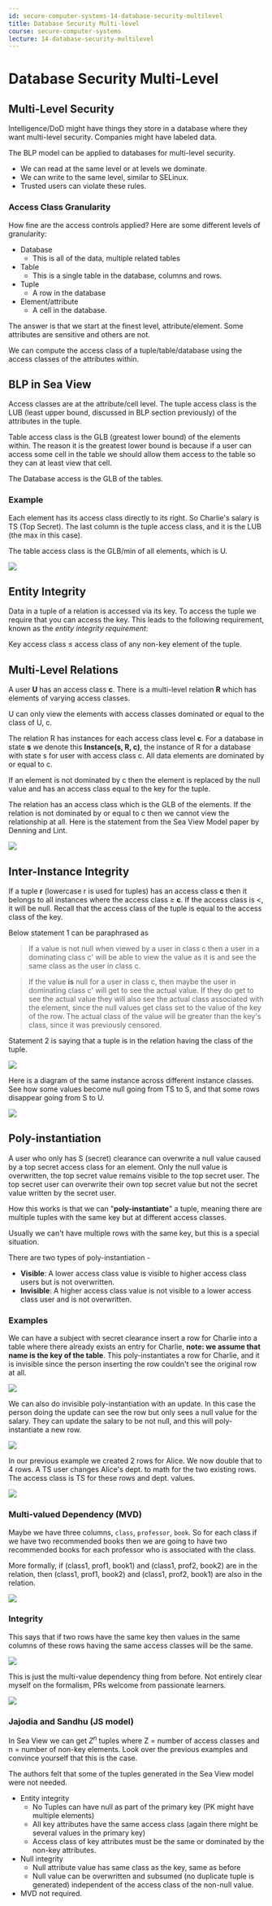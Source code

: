 ```yaml
---
id: secure-computer-systems-14-database-security-multilevel
title: Database Security Multi-level
course: secure-computer-systems
lecture: 14-database-security-multilevel
---
```


# Database Security Multi-Level

## Multi-Level Security

Intelligence/DoD might have things they store in a database where they want multi-level security. Companies might have labeled data.

The BLP model can be applied to databases for multi-level security.

* We can read at the same level or at levels we dominate.
* We can write to the same level, similar to SELinux.
* Trusted users can violate these rules.

### Access Class Granularity

How fine are the access controls applied? Here are some different levels of granularity:

* Database
  * This is all of the data, multiple related tables
* Table
  * This is a single table in the database, columns and rows.
* Tuple
  * A row in the database
* Element/attribute
  * A cell in the database.

The answer is that we start at the finest level, attribute/element. Some attributes are sensitive and others are not.

We can compute the access class of a tuple/table/database using the access classes of the attributes within.

## BLP in Sea View

Access classes are at the attribute/cell level. The tuple access class is the LUB (least upper bound, discussed in BLP section previously) of the attributes in the tuple.

Table access class is the GLB (greatest lower bound) of the elements within. The reason it is the greatest lower bound is because if a user can access some cell in the table we should allow them access to the table so they can at least view that cell.

The Database access is the GLB of the tables.

### Example

Each element has its access class directly to its right. So Charlie's salary is TS (Top Secret). The last column is the tuple access class, and it is the LUB (the max in this case).

The table access class is the GLB/min of all elements, which is U.

![](https://assets.omscs.io/secure-computer-systems/images/module14/access-class.png)

## Entity Integrity

Data in a tuple of a relation is accessed via its key. To access the tuple we require that you can access the key. This leads to the following requirement, known as the *entity integrity requirement*:

Key access class $\leq$ access class of any non-key element of the tuple.

## Multi-Level Relations

A user **U** has an access class **c**. There is a multi-level relation **R** which has elements of varying access classes. 

U can only view the elements with access classes dominated or equal to the class of U, c.

The relation R has instances for each access class level **c**. For a database in state **s** we denote this **Instance(s, R, c)**, the instance of R for a database with state s for user with access class c. All data elements are dominated by or equal to c.

If an element is not dominated by c then the element is replaced by the null value and has an access class equal to the key for the tuple.

The relation has an access class which is the GLB of the elements. If the relation is not dominated by or equal to c then we cannot view the relationship at all. Here is the statement from the Sea View Model paper by Denning and Lint.

![](https://assets.omscs.io/secure-computer-systems/images/module14/visrel.png)

## Inter-Instance Integrity

If a tuple **r** (lowercase r is used for tuples) has an access class **c** then it belongs to all instances where the access class $\geq$ **c**. If the access class is \<, it will be null. Recall that the access class of the tuple is equal to the access class of the key.

Below statement 1 can be paraphrased as

> If a value is not null when viewed by a user in class c then a user in a dominating class c' will be able to view the value as it is and see the same class as the user in class c.

>If the value **is** null for a user in class c, then maybe the user in dominating class c' will get to see the actual value. If they do get to see the actual value they will also see the actual class associated with the element, since the null values get class set to the value of the key of the row. The actual class of the value will be greater than the key's class, since it was previously censored.

Statement 2 is saying that a tuple is in the relation having the class of the tuple.

![](https://assets.omscs.io/secure-computer-systems/images/module14/inter-instance.png)

Here is a diagram of the same instance across different instance classes. See how some values become null going from TS to S, and that some rows disappear going from S to U.

![](https://assets.omscs.io/secure-computer-systems/images/module14/visibility.png)

## Poly-instantiation

A user who only has S (secret) clearance can overwrite a null value caused by a top secret access class for an element. Only the null value is overwritten, the top secret value remains visible to the top secret user. The top secret user can overwrite their own top secret value but not the secret value written by the secret user.

How this works is that we can "**poly-instantiate**" a tuple, meaning there are multiple tuples with the same key but at different access classes.

Usually we can't have multiple rows with the same key, but this is a special situation.

There are two types of poly-instantiation - 

* **Visible**: A lower access class value is visible to higher access class users but is not overwritten.
* **Invisible**: A higher access class value is not visible to a lower access class user and is not overwritten.

### Examples

We can have a subject with secret clearance insert a row for Charlie into a table where there already exists an entry for Charlie, **note: we assume that name is the key of the table**. This poly-instantiates a row for Charlie, and it is invisible since the person inserting the row couldn't see the original row at all.

![](https://assets.omscs.io/secure-computer-systems/images/module14/invisible-poly.png)

We can also do invisible poly-instantiation with an update. In this case the person doing the update can see the row but only sees a null value for the salary. They can update the salary to be not null, and this will poly-instantiate a new row.

![](https://assets.omscs.io/secure-computer-systems/images/module14/invisible-poly2.png)

In our previous example we created 2 rows for Alice. We now double that to 4 rows. A TS user changes Alice's dept. to math for the two existing rows. The access class is TS for these rows and dept. values.

![](https://assets.omscs.io/secure-computer-systems/images/module14/visible-poly.png)

### Multi-valued Dependency (MVD)

Maybe we have three columns, `class`, `professor`, `book`. So for each class if we have two recommended books then we are going to have two recommended books for each professor who is associated with the class.

More formally, if (class1, prof1, book1) and (class1, prof2, book2) are in the relation, then (class1, prof1, book2) and (class1, prof2, book1) are also in the relation.

![](https://assets.omscs.io/secure-computer-systems/images/module14/mvd.png)

### Integrity

This says that if two rows have the same key then values in the same columns of these rows having the same access classes will be the same.

![](https://assets.omscs.io/secure-computer-systems/images/module14/prop9.png)

This is just the multi-value dependency thing from before. Not entirely clear myself on the formalism, PRs welcome from passionate learners.

![](https://assets.omscs.io/secure-computer-systems/images/module14/mvd2.png)


### Jajodia and Sandhu (JS model)

In Sea View we can get $Z^n$ tuples where Z = number of access classes and n = number of non-key elements. Look over the previous examples and convince yourself that this is the case.

The authors felt that some of the tuples generated in the Sea View model were not needed.

* Entity integrity
  * No Tuples can have null as part of the primary key (PK might have multiple elements)
  * All key attributes have the same access class (again there might be several values in the primary key)
  * Access class of key attributes must be the same or dominated by the non-key attributes.
* Null integrity
  * Null attribute value has same class as the key, same as before
  * Null value can be overwritten and subsumed (no duplicate tuple is generated) independent of the access class of the non-null value.
* MVD not required.